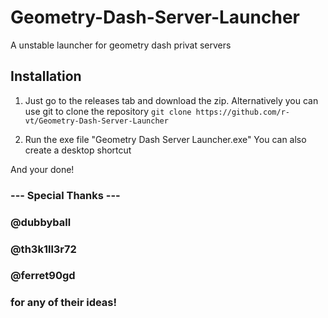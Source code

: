# Geometry-Dash-Server-Launcher
A unstable launcher for geometry dash privat servers

## Installation
1. Just go to the releases tab and download the zip.
   Alternatively you can use git to clone the repository
   ```git clone https://github.com/r-vt/Geometry-Dash-Server-Launcher```

2. Run the exe file "Geometry Dash Server Launcher.exe"
   You can also create a desktop shortcut

And your done!

### --- Special Thanks ---
### @dubbyball
### @th3k1ll3r72 
### @ferret90gd 
### for any of their ideas!
